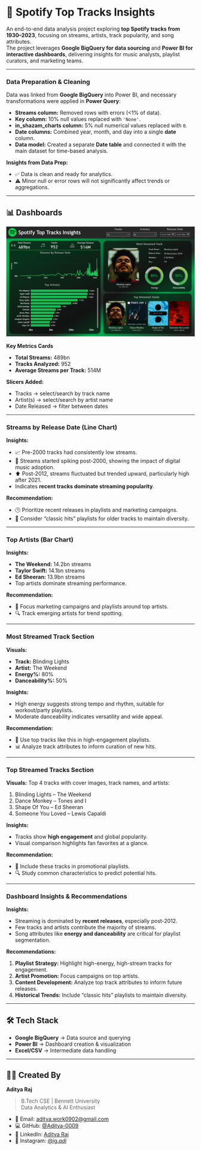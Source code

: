 # 🎵 Spotify Top Tracks Insights  

An end-to-end data analysis project exploring **top Spotify tracks from 1930–2023**, focusing on streams, artists, track popularity, and song attributes.  
The project leverages **Google BigQuery for data sourcing** and **Power BI for interactive dashboards**, delivering insights for music analysts, playlist curators, and marketing teams.  

---

### Data Preparation & Cleaning  

Data was linked from **Google BigQuery** into Power BI, and necessary transformations were applied in **Power Query**:

- **Streams column:** Removed rows with errors (<1% of data).  
- **Key column:** 10% null values replaced with `'None'`.  
- **in_shazam_charts column:** 5% null numerical values replaced with `0`.  
- **Date columns:** Combined year, month, and day into a single **date** column.  
- **Data model:** Created a separate **Date table** and connected it with the main dataset for time-based analysis.  

**Insights from Data Prep:**  
- ✅ Data is clean and ready for analytics.  
- ⚠️ Minor null or error rows will not significantly affect trends or aggregations.  

---
## 📊 Dashboards  
![Overall Dashboard](Assets/SpotifyDashboard.png)  

**Key Metrics Cards**  
- **Total Streams:** 489bn  
- **Tracks Analyzed:** 952  
- **Average Streams per Track:** 514M  

**Slicers Added:**  
- Tracks → select/search by track name  
- Artist(s) → select/search by artist name  
- Date Released → filter between dates  

---

### Streams by Release Date (Line Chart)  

**Insights:**  
- 📈 Pre-2000 tracks had consistently low streams.  
- 🔹 Streams started spiking post-2000, showing the impact of digital music adoption.  
- ⬆️ Post-2012, streams fluctuated but trended upward, particularly high after 2021.  
- Indicates **recent tracks dominate streaming popularity**.  

**Recommendation:**  
- 🕒 Prioritize recent releases in playlists and marketing campaigns.  
- 🎵 Consider “classic hits” playlists for older tracks to maintain diversity.  

---

### Top Artists (Bar Chart)  

**Insights:**  
- **The Weekend:** 14.2bn streams  
- **Taylor Swift:** 14.1bn streams  
- **Ed Sheeran:** 13.9bn streams  
- Top artists dominate streaming performance.  

**Recommendation:**  
- 🎯 Focus marketing campaigns and playlists around top artists.  
- 🔍 Track emerging artists for trend spotting.  

---

### Most Streamed Track Section  

**Visuals:**  
- **Track:** Blinding Lights  
- **Artist:** The Weekend  
- **Energy%:** 80%  
- **Danceability%:** 50%  

**Insights:**  
- High energy suggests strong tempo and rhythm, suitable for workout/party playlists.  
- Moderate danceability indicates versatility and wide appeal.  

**Recommendation:**  
- 🎵 Use top tracks like this in high-engagement playlists.  
- 📊 Analyze track attributes to inform curation of new hits.  

---

### Top Streamed Tracks Section  

**Visuals:** Top 4 tracks with cover images, track names, and artists:  
1. Blinding Lights – The Weekend  
2. Dance Monkey – Tones and I  
3. Shape Of You – Ed Sheeran  
4. Someone You Loved – Lewis Capaldi  

**Insights:**  
- Tracks show **high engagement** and global popularity.  
- Visual comparison highlights fan favorites at a glance.  

**Recommendation:**  
- 📌 Include these tracks in promotional playlists.  
- 🔍 Study common characteristics to predict potential hits.  

---

### Dashboard Insights & Recommendations  

**Insights:**  
- Streaming is dominated by **recent releases**, especially post-2012.  
- Few tracks and artists contribute the majority of streams.  
- Song attributes like **energy and danceability** are critical for playlist segmentation.  

**Recommendations:**  
1. **Playlist Strategy:** Highlight high-energy, high-stream tracks for engagement.  
2. **Artist Promotion:** Focus campaigns on top artists.  
3. **Content Development:** Analyze top track attributes to inform future releases.  
4. **Historical Trends:** Include “classic hits” playlists to maintain diversity.  

---

## 🛠 Tech Stack  
- **Google BigQuery** → Data source and querying  
- **Power BI** → Dashboard creation & visualization  
- **Excel/CSV** → Intermediate data handling  

---

## 👨‍💻 Created By  

**Aditya Raj**  
> B.Tech CSE | Bennett University  
> Data Analytics & AI Enthusiast  

- 📧 Email: [aditya.work0902@gmail.com](mailto:aditya.work0902@gmail.com)  
- 💻 GitHub: [@Aditya-0009](https://github.com/Aditya-0009)  
- 👔 LinkedIn: [Aditya Raj](https://www.linkedin.com/in/aditya-raj-0009/)  
- 📸 Instagram: [@ig._adi_](https://www.instagram.com/ig._adi_/)
